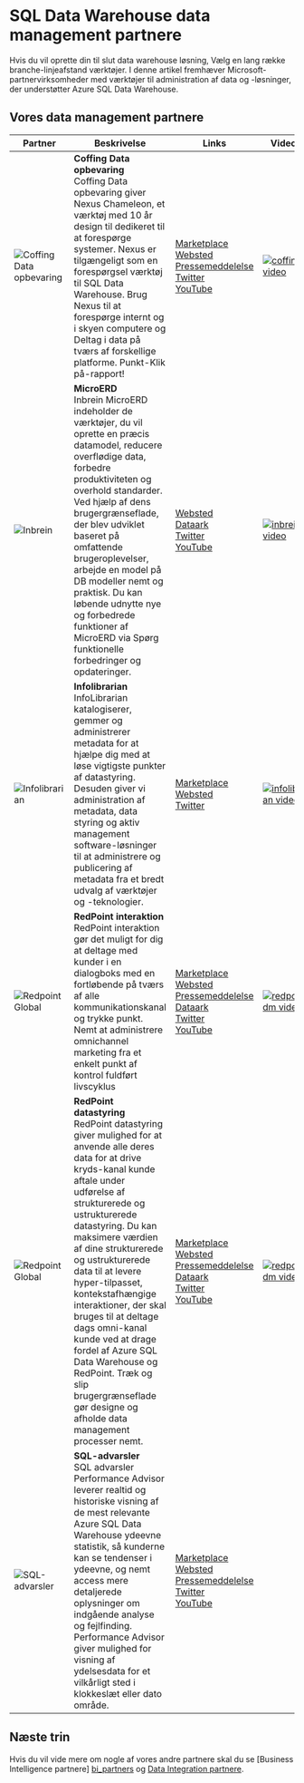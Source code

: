 <properties
   pageTitle="SQL Data Warehouse data management partnere | Microsoft Azure"
   description="Lister over fra tredjepart data management partnere med løsninger, der understøtter SQL Data Warehouse."
   services="sql-data-warehouse"
   documentationCenter="NA"
   authors="jrowlandjones"
   manager="barbkess"
   editor=""/>

<tags
   ms.service="sql-data-warehouse"
   ms.devlang="NA"
   ms.topic="article"
   ms.tgt_pltfrm="NA"
   ms.workload="data-services"
   ms.date="08/17/2016"
   ms.author="jrj;barbkess;sonyama"/>

# <a name="sql-data-warehouse-data-management-partners"></a>SQL Data Warehouse data management partnere

Hvis du vil oprette din til slut data warehouse løsning, Vælg en lang række branche-linjeafstand værktøjer. I denne artikel fremhæver Microsoft-partnervirksomheder med værktøjer til administration af data og -løsninger, der understøtter Azure SQL Data Warehouse.

## <a name="our-data-management-partners"></a>Vores data management partnere

| Partner | Beskrivelse | Links | Videoer |
| ------- | ----------- | ----- | ------ |
| ![Coffing Data opbevaring][1] |**Coffing Data opbevaring**<br>Coffing Data opbevaring giver Nexus Chameleon, et værktøj med 10 år design til dedikeret til at forespørge systemer. Nexus er tilgængeligt som en forespørgsel værktøj til SQL Data Warehouse. Brug Nexus til at forespørge internt og i skyen computere og Deltag i data på tværs af forskellige platforme. Punkt-Klik på-rapport! | [Marketplace][coffing_marketplace]<br>[Websted][coffing_website]<br>[Pressemeddelelse][coffing_press]<br>[Twitter][coffing_twitter]<br>[YouTube][coffing_youtube] | [![coffing video](./media/sql-data-warehouse-partner-data-management/coffing_video.jpg)](https://www.youtube.com/watch?v=N5GSxBEySFc) |
| ![Inbrein][2] |**MicroERD**<br>Inbrein MicroERD indeholder de værktøjer, du vil oprette en præcis datamodel, reducere overflødige data, forbedre produktiviteten og overhold standarder. Ved hjælp af dens brugergrænseflade, der blev udviklet baseret på omfattende brugeroplevelser, arbejde en model på DB modeller nemt og praktisk. Du kan løbende udnytte nye og forbedrede funktioner af MicroERD via Spørg funktionelle forbedringer og opdateringer.  | [Websted][inbrein_website]<br>[Dataark][inbrein_datasheet]<br>[Twitter][inbrein_twitter]<br>[YouTube][inbrein_youtube] | [![inbrein video](./media/sql-data-warehouse-partner-data-management/inbrein_video.jpg)](https://www.youtube.com/watch?v=IGHSAk4bxdE)|
| ![Infolibrarian][3] |**Infolibrarian**<br>InfoLibrarian katalogiserer, gemmer og administrerer metadata for at hjælpe dig med at løse vigtigste punkter af datastyring. Desuden giver vi administration af metadata, data styring og aktiv management software-løsninger til at administrere og publicering af metadata fra et bredt udvalg af værktøjer og -teknologier. | [Marketplace][infolibrarian_marketplace]<br>[Websted][infolibrarian_website]<br>[Twitter][infolibrarian_twitter] | [![infolibrarian video](./media/sql-data-warehouse-partner-data-management/infolibrarian_video.png)](http://www.infolibcorp.com/metadata-management-videos/vdbplayer.swf?volume=100&url=video/infolibrarian-azure-provisioning.mp4) |
| ![Redpoint Global][4] |**RedPoint interaktion**<br>RedPoint interaktion gør det muligt for dig at deltage med kunder i en dialogboks med en fortløbende på tværs af alle kommunikationskanal og trykke punkt. Nemt at administrere omnichannel marketing fra et enkelt punkt af kontrol fuldført livscyklus | [Marketplace][redpoint_it_marketplace]<br>[Websted][redpoint_it_website]<br>[Pressemeddelelse][redpoint_press]<br>[Dataark][redpoint_it_datasheet]<br>[Twitter][redpoint_twitter]<br>[YouTube][redpoint_youtube] | [![redpoint dm video](./media/sql-data-warehouse-partner-data-management/redpoint_it_video.jpg)](https://vimeo.com/103715582) |
| ![Redpoint Global][4] |**RedPoint datastyring**<br>RedPoint datastyring giver mulighed for at anvende alle deres data for at drive kryds-kanal kunde aftale under udførelse af strukturerede og ustrukturerede datastyring. Du kan maksimere værdien af dine strukturerede og ustrukturerede data til at levere hyper-tilpasset, kontekstafhængige interaktioner, der skal bruges til at deltage dags omni-kanal kunde ved at drage fordel af Azure SQL Data Warehouse og RedPoint. Træk og slip brugergrænseflade gør designe og afholde data management processer nemt. | [Marketplace][redpoint_dm_marketplace]<br>[Websted][redpoint_dm_website]<br>[Pressemeddelelse][redpoint_press]<br>[Dataark][redpoint_dm_datasheet]<br>[Twitter][redpoint_twitter]<br>[YouTube][redpoint_youtube] | [![redpoint dm video](./media/sql-data-warehouse-partner-data-management/redpoint_dm_video.jpg)](https://vimeo.com/103715581) |
| ![SQL-advarsler][5] |**SQL-advarsler**<br>SQL advarsler Performance Advisor leverer realtid og historiske visning af de mest relevante Azure SQL Data Warehouse ydeevne statistik, så kunderne kan se tendenser i ydeevne, og nemt access mere detaljerede oplysninger om indgående analyse og fejlfinding. Performance Advisor giver mulighed for visning af ydelsesdata for et vilkårligt sted i klokkeslæt eller dato område. | [Marketplace][sql_sentry_marketplace]<br>[Websted][sql_sentry_website]<br>[Pressemeddelelse][sql_sentry_press]<br>[Twitter][sql_sentry_twitter]<br>[YouTube][sql_sentry_youtube] | |

## <a name="next-steps"></a>Næste trin

Hvis du vil vide mere om nogle af vores andre partnere skal du se [Business Intelligence partnere] [ bi_partners] og [Data Integration partnere][di_partners].

<!--Image references-->
[1]: ./media/sql-data-warehouse-partner-data-management/coffing_data_warehousing_logo.png
[2]: ./media/sql-data-warehouse-partner-data-management/inbrein_logo.png
[3]: ./media/sql-data-warehouse-partner-data-management/infolibrarian_logo.png
[4]: ./media/sql-data-warehouse-partner-data-management/redpoint_global_logo.png
[5]: ./media/sql-data-warehouse-partner-data-management/sql_sentry_logo.png

<!--Article links-->
[bi_partners]: ./sql-data-warehouse-partner-business-intelligence.md
[dm_partners]: ./sql-data-warehouse-partner-data-management.md
[di_partners]: ./sql-data-warehouse-partner-data-integration.md

<!--Website links -->
[coffing_website]:http://www.coffingdw.com/software/nexus/
[inbrein_website]:http://microerd.com/
[infolibrarian_website]:http://www.infolibcorp.com/metadata-management/software-tools
[redpoint_it_website]:http://www.redpoint.net/products/customer-interaction-management/
[redpoint_dm_website]:http://www.redpoint.net/products/data-management-solutions/
[sql_sentry_website]:http://www.sqlsentry.com/solutions/business-analytics/

<!--ebook Links-->

<!--Datasheet Links-->
<!--[coffing_datasheet]:-->
[inbrein_datasheet]:http://microerd.com/images/MicroERD_Manual/MicroERD_Manual.pdf
<!--[infolibrarian_datasheet]:-->
[redpoint_it_datasheet]:http://www.redpoint.net/wp-content/uploads/2016/06/RedPoint-Interaction-FS-wordle-8.5x11-RPIUS0815-07-PRINT.pdf
[redpoint_dm_datasheet]:http://www.redpoint.net/wp-content/uploads/2014/09/RedPoint-Data-Management-FS-V2-wordle-8.5x11-0216-WEB.pdf
<!--[sql_sentry_datasheet]:-->

<!--Marketplace Links -->
[coffing_marketplace]:https://azure.microsoft.com/en-us/marketplace/partners/nexus/nexus-chameleon-9/ 
<!--[inbrein_marketplace]:-->
[infolibrarian_marketplace]:https://azure.microsoft.com/en-us/marketplace/partners/infolibrarian/infolibrarian-metadata-management-server/
[redpoint_it_marketplace]:https://azure.microsoft.com/en-us/marketplace/partners/redpoint-global/redpoint-interaction/
[redpoint_dm_marketplace]:https://azure.microsoft.com/en-us/marketplace/partners/redpoint-global/redpoint-rpdm/ 
[sql_sentry_marketplace]:https://azure.microsoft.com/en-us/marketplace/partners/sqlsentry/sqlsentryplatform/

<!--Press links-->
[coffing_press]:http://www.coffingdw.com/press-release-nexus-tuned-for-azure-sql-data-warehouse/
<!--[inbrein_press]:-->
<!--[infolibrarian_press]:-->
[redpoint_press]:http://www.redpoint.net/press/redpoint-global-announces-support-for-microsoft-azure-sql-data-warehouse-microsoft-azure-data-lake-service/
[sql_sentry_press]:http://blogs.sqlsentry.com/davidbenoit/sql-sentry-v9-aps-sql-dw/


<!--YouTube links-->
[coffing_youtube]:https://www.youtube.com/channel/UC8o1zhc9tNp9ve6vDn34tkw
[inbrein_youtube]:https://www.youtube.com/channel/UCHTYjFFaTpo6bPAtuxgdZig
<!--[infolibrarian_youtube]:-->
[redpoint_youtube]:https://www.youtube.com/user/RedPointGlobal
[sql_sentry_youtube]:https://www.youtube.com/user/SQLSentry

<!--Twitter links-->
[coffing_twitter]:https://twitter.com/CoffingDW
[inbrein_twitter]:https://twitter.com/microerd
[infolibrarian_twitter]:https://twitter.com/InfoLibCorp
[redpoint_twitter]:https://twitter.com/RedPointGlobal
[sql_sentry_twitter]:https://twitter.com/SQLSentry

<!--Video links-->
